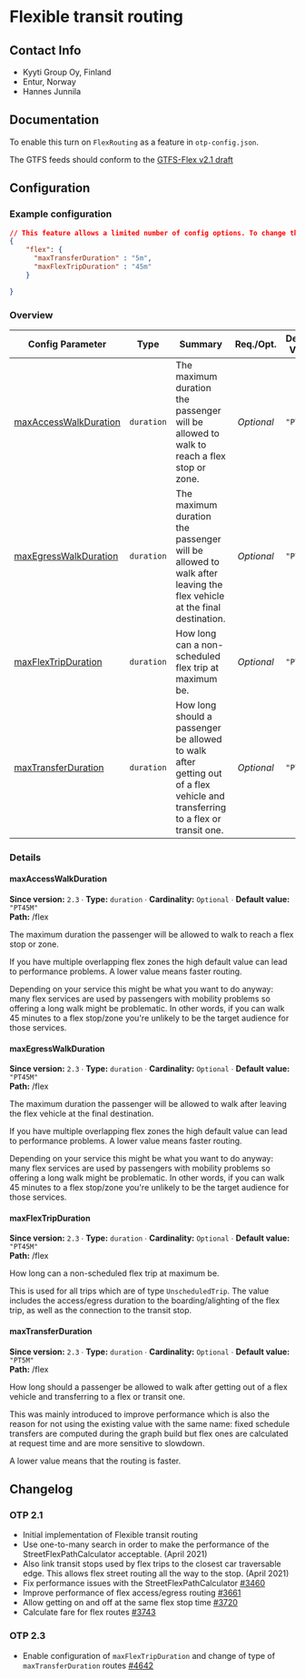 # Flexible transit routing

## Contact Info

- Kyyti Group Oy, Finland
- Entur, Norway
- Hannes Junnila

## Documentation

To enable this turn on `FlexRouting` as a feature in `otp-config.json`.

The GTFS feeds should conform to
the [GTFS-Flex v2.1 draft](https://github.com/MobilityData/gtfs-flex/blob/master/spec/reference.md)

## Configuration

<!-- config BEGIN -->
<!-- NOTE! This section is auto-generated. Do not change, change doc in code instead. -->

### Example configuration

```JSON
// This feature allows a limited number of config options. To change the configuration, add the following to `router-config.json`.
{
    "flex": {
      "maxTransferDuration" : "5m",
      "maxFlexTripDuration" : "45m"
    }

}
```
### Overview

| Config Parameter                                     |    Type    | Summary                                                                                                                       |  Req./Opt. | Default Value | Since |
|------------------------------------------------------|:----------:|-------------------------------------------------------------------------------------------------------------------------------|:----------:|---------------|:-----:|
| [maxAccessWalkDuration](#flex_maxAccessWalkDuration) | `duration` | The maximum duration the passenger will be allowed to walk to reach a flex stop or zone.                                      | *Optional* | `"PT45M"`     |  2.3  |
| [maxEgressWalkDuration](#flex_maxEgressWalkDuration) | `duration` | The maximum duration the passenger will be allowed to walk after leaving the flex vehicle at the final destination.           | *Optional* | `"PT45M"`     |  2.3  |
| [maxFlexTripDuration](#flex_maxFlexTripDuration)     | `duration` | How long can a non-scheduled flex trip at maximum be.                                                                         | *Optional* | `"PT45M"`     |  2.3  |
| [maxTransferDuration](#flex_maxTransferDuration)     | `duration` | How long should a passenger be allowed to walk after getting out of a flex vehicle and transferring to a flex or transit one. | *Optional* | `"PT5M"`      |  2.3  |


### Details

<h4 id="flex_maxAccessWalkDuration">maxAccessWalkDuration</h4>

**Since version:** `2.3` ∙ **Type:** `duration` ∙ **Cardinality:** `Optional` ∙ **Default value:** `"PT45M"`   
**Path:** /flex 

The maximum duration the passenger will be allowed to walk to reach a flex stop or zone.

If you have multiple overlapping flex zones the high default value can lead to performance problems.
A lower value means faster routing.

Depending on your service this might be what you want to do anyway: many flex services are used
by passengers with mobility problems so offering a long walk might be problematic. In other words,
if you can walk 45 minutes to a flex stop/zone you're unlikely to be the target audience for those
services.


<h4 id="flex_maxEgressWalkDuration">maxEgressWalkDuration</h4>

**Since version:** `2.3` ∙ **Type:** `duration` ∙ **Cardinality:** `Optional` ∙ **Default value:** `"PT45M"`   
**Path:** /flex 

The maximum duration the passenger will be allowed to walk after leaving the flex vehicle at the final destination.

If you have multiple overlapping flex zones the high default value can lead to performance problems.
A lower value means faster routing.

Depending on your service this might be what you want to do anyway: many flex services are used
by passengers with mobility problems so offering a long walk might be problematic. In other words,
if you can walk 45 minutes to a flex stop/zone you're unlikely to be the target audience for those
services.


<h4 id="flex_maxFlexTripDuration">maxFlexTripDuration</h4>

**Since version:** `2.3` ∙ **Type:** `duration` ∙ **Cardinality:** `Optional` ∙ **Default value:** `"PT45M"`   
**Path:** /flex 

How long can a non-scheduled flex trip at maximum be.

This is used for all trips which are of type `UnscheduledTrip`. The value includes the access/egress duration to the boarding/alighting of the flex trip, as well as the connection to the transit stop.

<h4 id="flex_maxTransferDuration">maxTransferDuration</h4>

**Since version:** `2.3` ∙ **Type:** `duration` ∙ **Cardinality:** `Optional` ∙ **Default value:** `"PT5M"`   
**Path:** /flex 

How long should a passenger be allowed to walk after getting out of a flex vehicle and transferring to a flex or transit one.

This was mainly introduced to improve performance which is also the reason for not
using the existing value with the same name: fixed schedule transfers are computed
during the graph build but flex ones are calculated at request time and are more
sensitive to slowdown.

A lower value means that the routing is faster.





<!-- config END -->

## Changelog

### OTP 2.1

- Initial implementation of Flexible transit routing
- Use one-to-many search in order to make the performance of the StreetFlexPathCalculator
  acceptable. (April 2021)
- Also link transit stops used by flex trips to the closest car traversable edge. This allows flex
  street routing all the way to the stop. (April 2021)
- Fix performance issues with the
  StreetFlexPathCalculator [#3460](https://github.com/opentripplanner/OpenTripPlanner/pull/3460)
- Improve performance of flex access/egress
  routing [#3661](https://github.com/opentripplanner/OpenTripPlanner/pull/3661)
- Allow getting on and off at the same flex stop
  time [#3720](https://github.com/opentripplanner/OpenTripPlanner/pull/3720)
- Calculate fare for flex
  routes [#3743](https://github.com/opentripplanner/OpenTripPlanner/pull/3743)

### OTP 2.3
- Enable configuration of `maxFlexTripDuration` and change of type of `maxTransferDuration`
  routes [#4642](https://github.com/opentripplanner/OpenTripPlanner/pull/4642)
